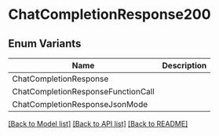 # ChatCompletionResponse200

## Enum Variants

| Name | Description |
|---- | -----|
| ChatCompletionResponse |  |
| ChatCompletionResponseFunctionCall |  |
| ChatCompletionResponseJsonMode |  |

[[Back to Model list]](../README.md#documentation-for-models) [[Back to API list]](../README.md#documentation-for-api-endpoints) [[Back to README]](../README.md)


